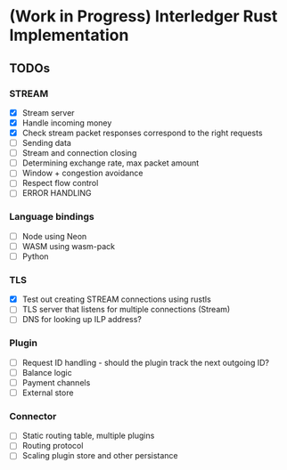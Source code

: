 # (Work in Progress) Interledger Rust Implementation

## TODOs

### STREAM

- [x] Stream server
- [x] Handle incoming money
- [x] Check stream packet responses correspond to the right requests
- [ ] Sending data
- [ ] Stream and connection closing
- [ ] Determining exchange rate, max packet amount
- [ ] Window + congestion avoidance
- [ ] Respect flow control
- [ ] ERROR HANDLING

### Language bindings
- [ ] Node using Neon
- [ ] WASM using wasm-pack
- [ ] Python

### TLS

- [x] Test out creating STREAM connections using rustls
- [ ] TLS server that listens for multiple connections (Stream<Connection>)
- [ ] DNS for looking up ILP address?

### Plugin

- [ ] Request ID handling - should the plugin track the next outgoing ID?
- [ ] Balance logic
- [ ] Payment channels
- [ ] External store

### Connector

- [ ] Static routing table, multiple plugins
- [ ] Routing protocol
- [ ] Scaling plugin store and other persistance
